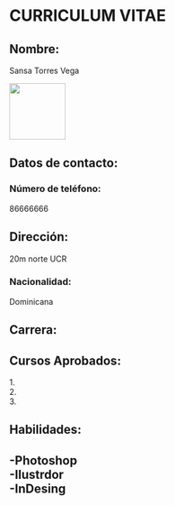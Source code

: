 # __CURRICULUM VITAE__

## Nombre:
Sansa Torres Vega


<img src="https://i.pinimg.com/474x/45/95/f9/4595f9adce91453ddb09a2b4abe435eb.jpg" width="100">

## Datos de contacto: 

### Número de teléfono:
86666666

## Dirección:
20m norte UCR


### Nacionalidad:
Dominicana


## Carrera:
## Cursos Aprobados:
1.\
2.\
3.

## Habilidades:
-Photoshop\
-Ilustrdor\
-InDesing
-
